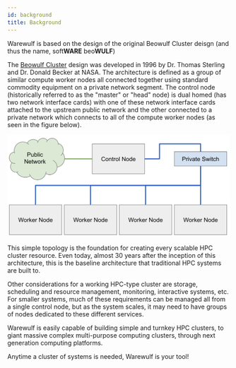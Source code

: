 ```yaml
---
id: background
title: Background
---
```


Warewulf is based on the design of the original Beowulf Cluster deisgn (and thus the name, soft**WARE** beo**WULF**)

The [Beowulf Cluster](https://en.wikipedia.org/wiki/Beowulf_cluster) design was developed in 1996 by Dr. Thomas Sterling and Dr. Donald Becker at NASA. The architecture is defined as a group of similar compute worker nodes all connected together using standard commodity equipment on a private network segment. The control node (historically referred to as the "master" or "head" node) is dual homed (has two network interface cards) with one of these network interface cards attached to the upstream public network and the other connected to a private network which connects to all of the compute worker nodes (as seen in the figure below).

![Beowulf Architecture](beowulf_architecture.png)

This simple topology is the foundation for creating every scalable HPC cluster resource. Even today, almost 30 years after the inception of this architecture, this is the baseline architecture that traditional HPC systems are built to.

Other considerations for a working HPC-type cluster are storage, scheduling and resource management, monitoring, interactive systems, etc. For smaller systems, much of these requirements can be managed all from a single control node, but as the system scales, it may need to have groups of nodes dedicated to these different services.

Warewulf is easily capable of building simple and turnkey HPC clusters, to giant massive complex multi-purpose computing clusters, through next generation computing platforms.

Anytime a cluster of systems is needed, Warewulf is your tool!
